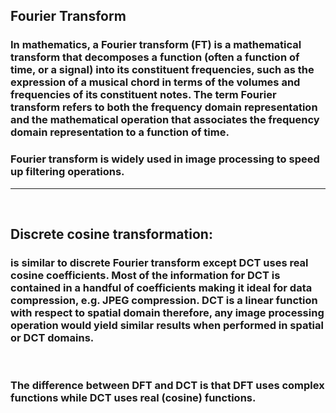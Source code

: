 ## Fourier Transform
### In mathematics, a Fourier transform (FT) is a mathematical transform that decomposes a function (often a function of time, or a signal) into its constituent frequencies, such as the expression of a musical chord in terms of the volumes and frequencies of its constituent notes. The term Fourier transform refers to both the frequency domain representation and the mathematical operation that associates the frequency domain representation to a function of time. 


### Fourier transform is widely used in image processing to speed up filtering operations. 




---------------------------------------------------------------------------------------------------------------------------

<br />

## Discrete cosine transformation: 
### is similar to discrete Fourier transform except DCT uses real cosine coefficients. Most of the information for DCT is contained in a handful of coefficients making it ideal for data compression, e.g. JPEG compression. DCT is a linear function with respect to spatial domain therefore, any image processing operation would yield similar results when performed in spatial or DCT domains.

<br />

### The difference between DFT and DCT is that DFT uses complex functions while DCT uses real (cosine) functions.